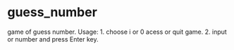 # guess_number
game of guess number.
Usage:
	1. choose i or 0 acess or quit game.
	2. input or number and press Enter key.

